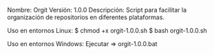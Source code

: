 Nombre: Orgit
Versión: 1.0.0
Descripción: Script para facilitar la organización de repositorios en diferentes plataformas.

Uso en entornos Linux:
$ chmod +x orgit-1.0.0.sh
$ bash orgit-1.0.0.sh

Uso en entornos Windows:
Ejecutar => orgit-1.0.0.bat

